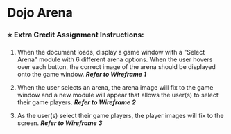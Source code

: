 # Dojo Arena

### :star: Extra Credit Assignment Instructions:

1. When the document loads, display a game window with a "Select Arena" module with 6 different arena options. When the user hovers over each button, the correct image of the arena should be displayed onto the game window. **_Refer to Wireframe 1_**

2. When the user selects an arena, the arena image will fix to the game window and a new module will appear that allows the user(s) to select their game players. **_Refer to Wireframe 2_**

3. As the user(s) select their game players, the player images will fix to the screen. **_Refer to Wireframe 3_**
